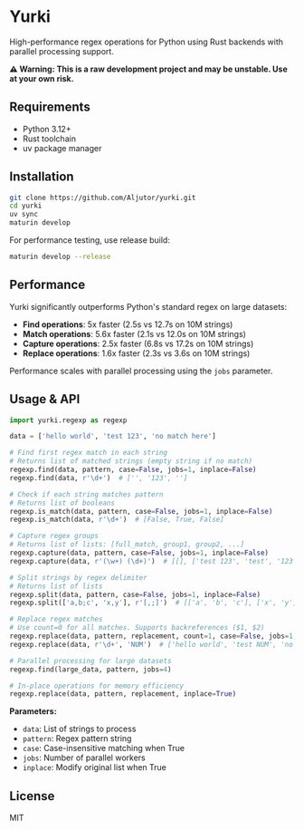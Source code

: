 # Yurki

High-performance regex operations for Python using Rust backends with parallel processing support.

**⚠️ Warning: This is a raw development project and may be unstable. Use at your own risk.**

## Requirements

- Python 3.12+
- Rust toolchain
- uv package manager

## Installation

```bash
git clone https://github.com/Aljutor/yurki.git
cd yurki
uv sync
maturin develop
```

For performance testing, use release build:
```bash
maturin develop --release
```

## Performance

Yurki significantly outperforms Python's standard regex on large datasets:

- **Find operations**: 5x faster (2.5s vs 12.7s on 10M strings)
- **Match operations**: 5.6x faster (2.1s vs 12.0s on 10M strings)  
- **Capture operations**: 2.5x faster (6.8s vs 17.2s on 10M strings)
- **Replace operations**: 1.6x faster (2.3s vs 3.6s on 10M strings)

Performance scales with parallel processing using the `jobs` parameter.

## Usage & API

```python
import yurki.regexp as regexp

data = ['hello world', 'test 123', 'no match here']

# Find first regex match in each string
# Returns list of matched strings (empty string if no match)
regexp.find(data, pattern, case=False, jobs=1, inplace=False)
regexp.find(data, r'\d+')  # ['', '123', '']

# Check if each string matches pattern  
# Returns list of booleans
regexp.is_match(data, pattern, case=False, jobs=1, inplace=False)
regexp.is_match(data, r'\d+')  # [False, True, False]

# Capture regex groups
# Returns list of lists: [full_match, group1, group2, ...]
regexp.capture(data, pattern, case=False, jobs=1, inplace=False)
regexp.capture(data, r'(\w+) (\d+)')  # [[], ['test 123', 'test', '123'], []]

# Split strings by regex delimiter
# Returns list of lists
regexp.split(data, pattern, case=False, jobs=1, inplace=False)
regexp.split(['a,b;c', 'x,y'], r'[,;]')  # [['a', 'b', 'c'], ['x', 'y']]

# Replace regex matches  
# Use count=0 for all matches. Supports backreferences ($1, $2)
regexp.replace(data, pattern, replacement, count=1, case=False, jobs=1, inplace=False)
regexp.replace(data, r'\d+', 'NUM')  # ['hello world', 'test NUM', 'no match here']

# Parallel processing for large datasets
regexp.find(large_data, pattern, jobs=4)

# In-place operations for memory efficiency
regexp.replace(data, pattern, replacement, inplace=True)
```

**Parameters:**
- `data`: List of strings to process
- `pattern`: Regex pattern string  
- `case`: Case-insensitive matching when True
- `jobs`: Number of parallel workers
- `inplace`: Modify original list when True

## License

MIT
